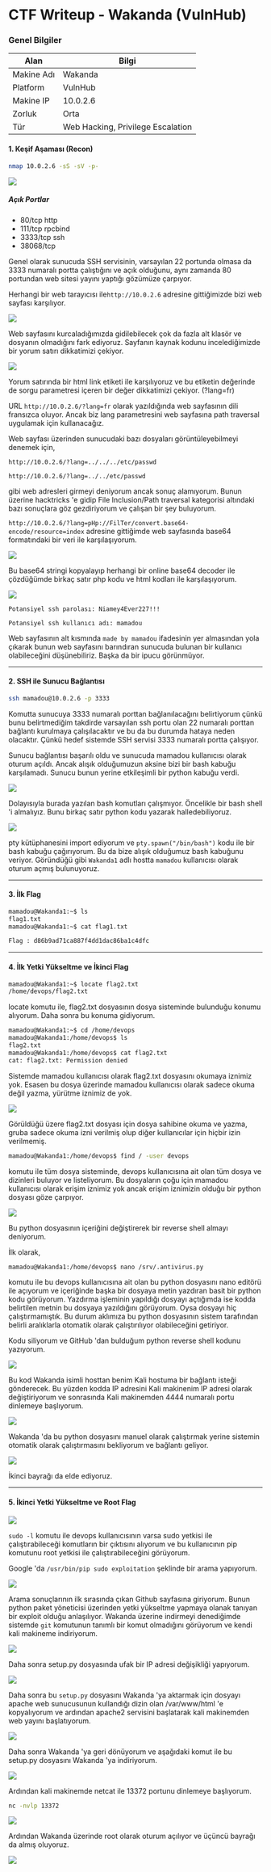 
# CTF Writeup - Wakanda (VulnHub)


### Genel Bilgiler

| Alan       | Bilgi                             |
| ---------- | --------------------------------- |
| Makine Adı | Wakanda                           |
| Platform   | VulnHub                           |
| Makine IP  | 10.0.2.6                          |
| Zorluk     | Orta                              |
| Tür        | Web Hacking, Privilege Escalation |

#### 1. Keşif Aşaması (Recon)

```bash
nmap 10.0.2.6 -sS -sV -p-
```

![](./images/nmapscan.png)

##### Açık Portlar

- 80/tcp http
- 111/tcp rpcbind
- 3333/tcp ssh
- 38068/tcp

Genel olarak sunucuda SSH servisinin, varsayılan 22 portunda olmasa da 3333 numaralı portta çalıştığını ve açık olduğunu, aynı zamanda 80 portundan web sitesi yayını yaptığı gözümüze çarpıyor.

Herhangi bir web tarayıcısı ile`http://10.0.2.6` adresine gittiğimizde bizi web sayfası karşılıyor.

![](./images/webpage.png)

Web sayfasını kurcaladığımızda gidilebilecek çok da fazla alt klasör ve dosyanın olmadığını fark ediyoruz. Sayfanın kaynak kodunu incelediğimizde bir yorum satırı dikkatimizi çekiyor.

![](./images/source_code.png)

Yorum satırında bir html link etiketi ile karşılıyoruz ve bu etiketin değerinde de sorgu parametresi içeren bir değer dikkatimizi çekiyor. (?lang=fr)

URL `http://10.0.2.6/?lang=fr` olarak yazıldığında web sayfasının dili fransızca oluyor. Ancak biz lang parametresini web sayfasına path traversal uygulamak için kullanacağız.

Web sayfası üzerinden sunucudaki bazı dosyaları görüntüleyebilmeyi denemek için,

`http://10.0.2.6/?lang=../../../etc/passwd`

`http://10.0.2.6/?lang=../../etc/passwd`

gibi web adresleri girmeyi deniyorum ancak sonuç alamıyorum. Bunun üzerine hacktricks 'e gidip File Inclusion/Path traversal kategorisi altındaki bazı sonuçlara göz gezdiriyorum ve çalışan bir şey buluyorum.

`http://10.0.2.6/?lang=pHp://FilTer/convert.base64-encode/resource=index` adresine gittiğimde web sayfasında base64 formatındaki bir veri ile karşılaşıyorum.

![](./images/base64_data.png)

Bu base64 stringi kopyalayıp herhangi bir online base64 decoder ile çözdüğümde birkaç satır php kodu ve html kodları ile karşılaşıyorum.

![](./images/decode_base64.png)

`Potansiyel ssh parolası: Niamey4Ever227!!!`

`Potansiyel ssh kullanıcı adı: mamadou`

Web sayfasının alt kısmında `made by mamadou` ifadesinin yer almasından yola çıkarak bunun web sayfasını barındıran sunucuda bulunan bir kullanıcı olabileceğini düşünebiliriz. Başka da bir ipucu görünmüyor.

---
#### 2. SSH ile Sunucu Bağlantısı

```bash
ssh mamadou@10.0.2.6 -p 3333
```

Komutta sunucuya 3333 numaralı porttan bağlanılacağını belirtiyorum çünkü bunu belirtmediğim takdirde varsayılan ssh portu olan 22 numaralı porttan bağlantı kurulmaya çalışılacaktır ve bu da bu durumda hataya neden olacaktır. Çünkü hedef sistemde SSH servisi 3333 numaralı portta çalışıyor.

Sunucu bağlantısı başarılı oldu ve sunucuda mamadou kullanıcısı olarak oturum açıldı. Ancak alışık olduğumuzun aksine bizi bir bash kabuğu karşılamadı. Sunucu bunun yerine etkileşimli bir python kabuğu verdi.

![](./images/python_shell.png)

Dolayısıyla burada yazılan bash komutları çalışmıyor. Öncelikle bir bash shell 'i almalıyız. Bunu birkaç satır python kodu yazarak halledebiliyoruz.

![](./images/python_code.png)

pty kütüphanesini import ediyorum ve `pty.spawn("/bin/bash")` kodu ile bir bash kabuğu çağırıyorum. Bu da bize alışık olduğumuz bash kabuğunu veriyor. Göründüğü gibi `Wakanda1` adlı hostta `mamadou` kullanıcısı olarak oturum açmış bulunuyoruz.

---
#### 3. İlk Flag

```bash
mamadou@Wakanda1:~$ ls
flag1.txt
mamadou@Wakanda1:~$ cat flag1.txt

Flag : d86b9ad71ca887f4dd1dac86ba1c4dfc
```

---
#### 4. İlk Yetki Yükseltme ve İkinci Flag

```bash
mamadou@Wakanda1:~$ locate flag2.txt
/home/devops/flag2.txt
```
locate komutu ile, flag2.txt dosyasının dosya sisteminde bulunduğu konumu alıyorum. Daha sonra bu konuma gidiyorum.

```bash
mamadou@Wakanda1:~$ cd /home/devops
mamadou@Wakanda1:/home/devops$ ls
flag2.txt
mamadou@Wakanda1:/home/devops$ cat flag2.txt
cat: flag2.txt: Permission denied
```

Sistemde mamadou kullanıcısı olarak flag2.txt dosyasını okumaya iznimiz yok. Esasen bu dosya üzerinde mamadou kullanıcısı olarak sadece okuma değil yazma, yürütme iznimiz de yok.

![](./images/permissions.png)

Görüldüğü üzere flag2.txt dosyası için dosya sahibine okuma ve yazma, gruba sadece okuma izni verilmiş olup diğer kullanıcılar için hiçbir izin verilmemiş.

```bash
mamadou@Wakanda1:/home/devops$ find / -user devops
```

komutu ile tüm dosya sisteminde, devops kullanıcısına ait olan tüm dosya ve dizinleri buluyor ve listeliyorum. Bu dosyaların çoğu için mamadou kullanıcısı olarak erişim iznimiz yok ancak erişim iznimizin olduğu bir python dosyası göze çarpıyor.

![](./images/python_file.png)

Bu python dosyasının içeriğini değiştirerek bir reverse shell almayı deniyorum.

İlk olarak,

```bash
mamadou@Wakanda1:/home/devops$ nano /srv/.antivirus.py
```

komutu ile bu devops kullanıcısına ait olan bu python dosyasını nano editörü ile açıyorum ve içeriğinde başka bir dosyaya metin yazdıran basit bir python kodu görüyorum. Yazdırma işleminin yapıldığı dosyayı açtığımda ise kodda belirtilen metnin bu dosyaya yazıldığını görüyorum. Oysa dosyayı hiç çalıştırmamıştık. Bu durum aklımıza bu python dosyasının sistem tarafından belirli aralıklarla otomatik olarak çalıştırılıyor olabileceğini getiriyor.

Kodu siliyorum ve GitHub 'dan bulduğum python reverse shell kodunu yazıyorum.

![](./images/python_reverse_shell_code.png)

Bu kod Wakanda isimli hosttan benim Kali hostuma bir bağlantı isteği gönderecek. Bu yüzden kodda IP adresini Kali makinenim IP adresi olarak değiştiriyorum ve sonrasında Kali makinemden 4444 numaralı portu dinlemeye başlıyorum.

![](./images/new_shell.png)

Wakanda 'da bu python dosyasını manuel olarak çalıştırmak yerine sistemin otomatik olarak çalıştırmasını bekliyorum ve bağlantı geliyor.

![](./images/flag2.png)

İkinci bayrağı da elde ediyoruz.

---

#### 5. İkinci Yetki Yükseltme ve Root Flag

![](./images/sudo_l.png)

`sudo -l` komutu ile devops kullanıcısının varsa sudo yetkisi ile çalıştırabileceği komutların bir çıktısını alıyorum ve bu kullanıcının pip komutunu root yetkisi ile çalıştırabileceğini görüyorum.

Google 'da `/usr/bin/pip sudo exploitation` şeklinde bir arama yapıyorum.

![](./images/google_search.png)

Arama sonuçlarının ilk sırasında çıkan Github sayfasına giriyorum. Bunun python paket yöneticisi üzerinden yetki yükseltme yapmaya olanak tanıyan bir exploit olduğu anlaşılıyor. Wakanda üzerine indirmeyi denediğimde sistemde `git` komutunun tanımlı bir komut olmadığını görüyorum ve kendi kali makineme indiriyorum.

![](./images/fakepip.png)

Daha sonra setup.py dosyasında ufak bir IP adresi değişikliği yapıyorum.

![](./images/fakepip_update_code.png)

Daha sonra bu `setup.py` dosyasını Wakanda 'ya aktarmak için dosyayı apache web sunucusunun kullandığı dizin olan /var/www/html 'e kopyalıyorum ve ardından apache2 servisini başlatarak kali makinemden web yayını başlatıyorum.

![](./images/copy.png)

Daha sonra Wakanda 'ya geri dönüyorum ve aşağıdaki komut ile bu setup.py dosyasını Wakanda 'ya indiriyorum.

![](./images/download_file.png)

Ardından kali makinemde netcat ile 13372 portunu dinlemeye başlıyorum.

```bash
nc -nvlp 13372
```

![](./images/pip_install.png)

Ardından Wakanda üzerinde root olarak oturum açılıyor ve üçüncü bayrağı da almış oluyoruz.


![](./images/root_flag.png)

